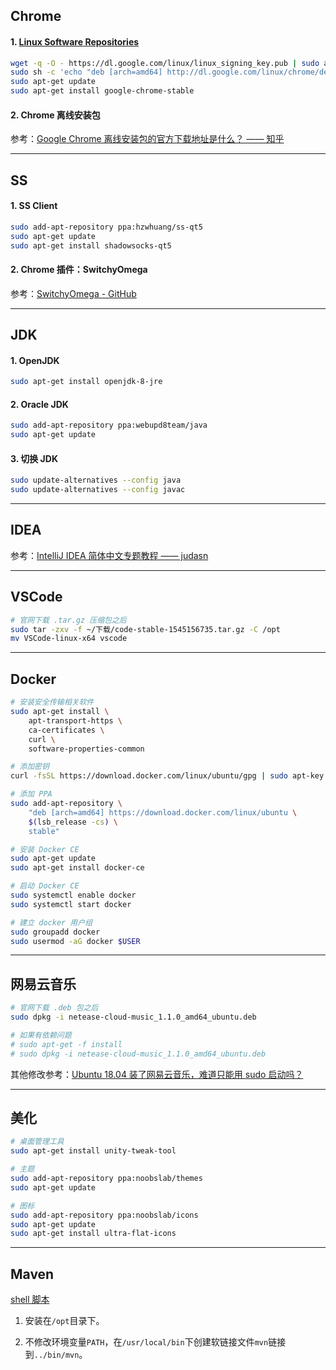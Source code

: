 ## Chrome

#### 1. [Linux Software Repositories](https://www.google.com/linuxrepositories/)

```bash
wget -q -O - https://dl.google.com/linux/linux_signing_key.pub | sudo apt-key add -
sudo sh -c 'echo "deb [arch=amd64] http://dl.google.com/linux/chrome/deb/ stable main" >> /etc/apt/sources.list.d/google.list'
sudo apt-get update 
sudo apt-get install google-chrome-stable
```

#### 2. Chrome 离线安装包

参考：[Google Chrome 离线安装包的官方下载地址是什么？ —— 知乎](https://www.zhihu.com/question/19981495)


---

## SS

#### 1. SS Client

```bash
sudo add-apt-repository ppa:hzwhuang/ss-qt5
sudo apt-get update
sudo apt-get install shadowsocks-qt5
```

#### 2. Chrome 插件：SwitchyOmega

参考：[SwitchyOmega - GitHub](https://github.com/FelisCatus/SwitchyOmega)


---

## JDK

#### 1. OpenJDK

```bash
sudo apt-get install openjdk-8-jre
```

#### 2. Oracle JDK

```bash
sudo add-apt-repository ppa:webupd8team/java
sudo apt-get update
```

#### 3. 切换 JDK

```bash
sudo update-alternatives --config java
sudo update-alternatives --config javac
```


---

## IDEA

参考：[IntelliJ IDEA 简体中文专题教程 —— judasn](https://github.com/judasn/IntelliJ-IDEA-Tutorial)


---

## VSCode

```bash
# 官网下载 .tar.gz 压缩包之后
sudo tar -zxv -f ~/下载/code-stable-1545156735.tar.gz -C /opt
mv VSCode-linux-x64 vscode
```


---

## Docker

```bash
# 安装安全传输相关软件
sudo apt-get install \
    apt-transport-https \
    ca-certificates \
    curl \
    software-properties-common

# 添加密钥
curl -fsSL https://download.docker.com/linux/ubuntu/gpg | sudo apt-key add -

# 添加 PPA
sudo add-apt-repository \
    "deb [arch=amd64] https://download.docker.com/linux/ubuntu \
    $(lsb_release -cs) \
    stable"

# 安装 Docker CE
sudo apt-get update
sudo apt-get install docker-ce

# 启动 Docker CE
sudo systemctl enable docker
sudo systemctl start docker

# 建立 docker 用户组
sudo groupadd docker
sudo usermod -aG docker $USER
```


---

## 网易云音乐

```bash
# 官网下载 .deb 包之后
sudo dpkg -i netease-cloud-music_1.1.0_amd64_ubuntu.deb

# 如果有依赖问题
# sudo apt-get -f install
# sudo dpkg -i netease-cloud-music_1.1.0_amd64_ubuntu.deb
```

其他修改参考：[Ubuntu 18.04 装了网易云音乐，难道只能用 sudo 启动吗？](https://www.zhihu.com/question/277330447)


---

## 美化

```bash
# 桌面管理工具
sudo apt-get install unity-tweak-tool

# 主题
sudo add-apt-repository ppa:noobslab/themes
sudo apt-get update

# 图标
sudo add-apt-repository ppa:noobslab/icons
sudo apt-get update
sudo apt-get install ultra-flat-icons
```


---

## Maven

[shell 脚本](./config.sh)

1. 安装在`/opt`目录下。

2. 不修改环境变量`PATH`，在`/usr/local/bin`下创建软链接文件`mvn`链接到`../bin/mvn`。

